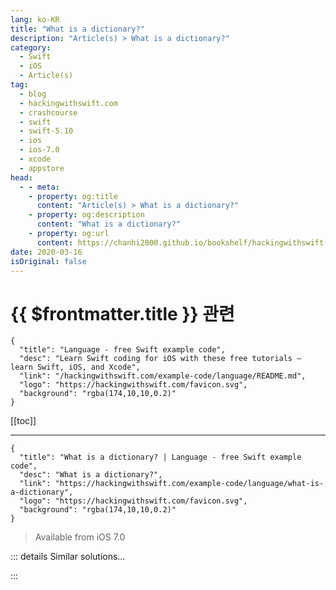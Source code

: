```yaml
---
lang: ko-KR
title: "What is a dictionary?"
description: "Article(s) > What is a dictionary?"
category:
  - Swift
  - iOS
  - Article(s)
tag: 
  - blog
  - hackingwithswift.com
  - crashcourse
  - swift
  - swift-5.10
  - ios
  - ios-7.0
  - xcode
  - appstore
head:
  - - meta:
    - property: og:title
      content: "Article(s) > What is a dictionary?"
    - property: og:description
      content: "What is a dictionary?"
    - property: og:url
      content: https://chanhi2000.github.io/bookshelf/hackingwithswift.com/example-code/language/what-is-a-dictionary.html
date: 2020-03-16
isOriginal: false
---
```


# {{ $frontmatter.title }} 관련

```component VPCard
{
  "title": "Language - free Swift example code",
  "desc": "Learn Swift coding for iOS with these free tutorials – learn Swift, iOS, and Xcode",
  "link": "/hackingwithswift.com/example-code/language/README.md",
  "logo": "https://hackingwithswift.com/favicon.svg",
  "background": "rgba(174,10,10,0.2)"
}
```

[[toc]]

---

```component VPCard
{
  "title": "What is a dictionary? | Language - free Swift example code",
  "desc": "What is a dictionary?",
  "link": "https://hackingwithswift.com/example-code/language/what-is-a-dictionary",
  "logo": "https://hackingwithswift.com/favicon.svg",
  "background": "rgba(174,10,10,0.2)"
}
```

> Available from iOS 7.0

<!-- TODO: 작성 -->

<!-- 
A dictionary is a collection of values stored at named positions. Whereas you would access values in an array using `myArray[5]`, with a dictionary you use named positions such as `myDict["Paul"]` or `myDict["Scotland"]`. You don't even need to use strings for the positions – you can use another object if you choose, such as dates.

These named positions are called "keys", so dictionaries represent what's known as a key-value pair: each key has exactly one value, and each can appear only once in a dictionary.

-->

::: details Similar solutions…

<!--
/example-code/language/how-to-specify-default-values-for-dictionary-keys">How to specify default values for dictionary keys 
/example-code/language/how-to-transform-a-dictionary-using-mapvalues">How to transform a dictionary using mapValues() 
/example-code/uikit/showing-dictionary-definitions-using-uireferencelibraryviewcontroller">Showing dictionary definitions using UIReferenceLibraryViewController 
/example-code/uikit/how-to-change-your-app-icon-dynamically-with-setalternateiconname">How to change your app icon dynamically with setAlternateIconName() 
/example-code/uikit/how-to-add-a-uiapplicationshortcutitem-quick-action-for-3d-touch">How to add a UIApplicationShortcutItem quick action for 3D Touch</a>
-->

:::

